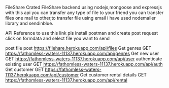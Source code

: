 FileShare
Crated FileShare backend using nodejs,mongoose and expressjs with this api you can transfer any type of file to your friend you can transfer files one mail to other,to transfer file using email i have used nodemailer library and sendinblue.

API Reference
to use this link pls install postman and create post request click on formdata and select file you want to send

post file
  post https://filehare.herokuapp.com/api/files
Get genres
  GET https://fathomless-waters-11137.herokuapp.com/api/genres
Get new user
  GET https://fathomless-waters-11137.herokuapp.com/api/user
authenticate existing user
  GET https://fathomless-waters-11137.herokuapp.com/api/auth
Get customer
  GET https://fathomless-waters-11137.herokuapp.com/api/customer
Get customer rental details
  GET https://fathomless-waters-11137.herokuapp.com/api/rental

